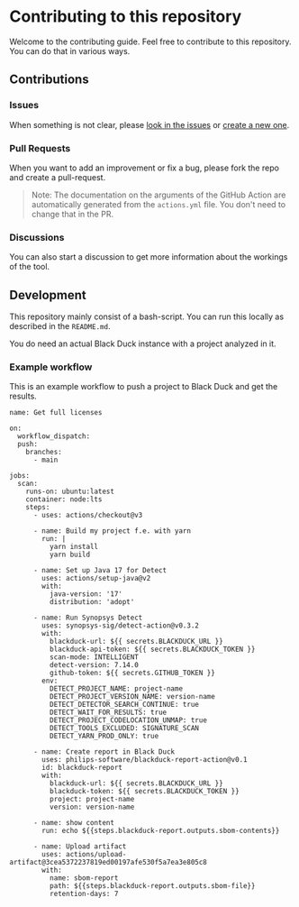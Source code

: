 # Contributing to this repository

Welcome to the contributing guide.
Feel free to contribute to this repository. You can do that in various ways.

## Contributions

### Issues

When something is not clear, please [look in the issues](https://github.com/philips-internal/blackduck-report-action/issues) or [create a new one](https://github.com/philips-internal/blackduck-report-action/issues/new).

### Pull Requests

When you want to add an improvement or fix a bug, please fork the repo and create a pull-request.

> Note: The documentation on the arguments of the GitHub Action are automatically generated from the `actions.yml` file. You don't need to change that in the PR.

### Discussions

You can also start a discussion to get more information about the workings of the tool.

## Development

This repository mainly consist of a bash-script.
You can run this locally as described in the `README.md`.

You do need an actual Black Duck instance with a project analyzed in it.

### Example workflow

This is an example workflow to push a project to Black Duck and get the results.

```
name: Get full licenses

on:
  workflow_dispatch:
  push:
    branches:
      - main

jobs:
  scan:
    runs-on: ubuntu:latest
    container: node:lts
    steps:
      - uses: actions/checkout@v3

      - name: Build my project f.e. with yarn
        run: |
          yarn install
          yarn build

      - name: Set up Java 17 for Detect
        uses: actions/setup-java@v2
        with:
          java-version: '17'
          distribution: 'adopt'

      - name: Run Synopsys Detect
        uses: synopsys-sig/detect-action@v0.3.2
        with:
          blackduck-url: ${{ secrets.BLACKDUCK_URL }}
          blackduck-api-token: ${{ secrets.BLACKDUCK_TOKEN }}
          scan-mode: INTELLIGENT
          detect-version: 7.14.0
          github-token: ${{ secrets.GITHUB_TOKEN }}
        env:
          DETECT_PROJECT_NAME: project-name
          DETECT_PROJECT_VERSION_NAME: version-name
          DETECT_DETECTOR_SEARCH_CONTINUE: true
          DETECT_WAIT_FOR_RESULTS: true
          DETECT_PROJECT_CODELOCATION_UNMAP: true
          DETECT_TOOLS_EXCLUDED: SIGNATURE_SCAN
          DETECT_YARN_PROD_ONLY: true

      - name: Create report in Black Duck
        uses: philips-software/blackduck-report-action@v0.1
        id: blackduck-report
        with:
          blackduck-url: ${{ secrets.BLACKDUCK_URL }}
          blackduck-token: ${{ secrets.BLACKDUCK_TOKEN }}
          project: project-name
          version: version-name

      - name: show content
        run: echo ${{steps.blackduck-report.outputs.sbom-contents}}

      - name: Upload artifact
        uses: actions/upload-artifact@3cea5372237819ed00197afe530f5a7ea3e805c8
        with:
          name: sbom-report
          path: ${{steps.blackduck-report.outputs.sbom-file}}
          retention-days: 7
```

